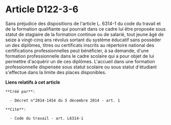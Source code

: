 # Article D122-3-6

Sans préjudice des dispositions de l'article L. 6314-1 du code du travail et de la formation qualifiante qui pourrait dans ce
cadre lui être proposée sous statut de stagiaire de la formation continue ou de salarié, tout jeune âgé de seize à vingt-cinq
ans révolus sortant du système éducatif sans posséder un des diplômes, titres ou certificats inscrits au répertoire national
des certifications professionnelles peut bénéficier, à sa demande, d'une formation professionnelle dans le cadre scolaire qui
a pour objet de lui permettre d'acquérir un de ces diplômes. L'accueil dans une formation professionnelle dispensée sous
statut scolaire ou sous statut d'étudiant s'effectue dans la limite des places disponibles.

**Liens relatifs à cet article**

	**Créé par**:

	  - Décret n°2014-1454 du 5 décembre 2014 - art. 1

	**Cite**:

	  - Code du travail - art. L6314-1
